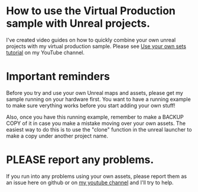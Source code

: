 # How to use the Virtual Production sample with Unreal projects.

I've created video guides on how to quickly combine your own unreal projects with my virtual production sample.  Please see [Use your own sets tutorial](https://youtu.be/trlpmm5gI6U) on my YouTube channel.

# Important reminders

Before you try and use your own Unreal maps and assets, please get my sample running on your hardware first.  You want to have a running example to make sure verything works before you start adding your own stuff!

Also, once you have this running example, remember to make a BACKUP COPY of it in case you make a mistake moving over your own assets.  The easiest way to do this is to use the "clone" function in the unreal launcher to make a copy under another project name.

# PLEASE report any problems.

If you run into any problems using your own assets, please report them as an issue here on github or on [my youtube channel](https://www.youtube.com/user/GregCorson) and I'll try to help.


